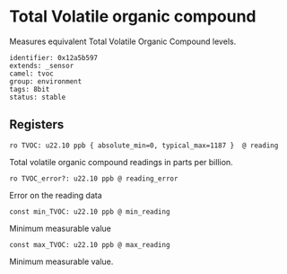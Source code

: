 # Total Volatile organic compound

Measures equivalent Total Volatile Organic Compound levels.

    identifier: 0x12a5b597
    extends: _sensor
    camel: tvoc
    group: environment
    tags: 8bit
    status: stable

## Registers

    ro TVOC: u22.10 ppb { absolute_min=0, typical_max=1187 }  @ reading

Total volatile organic compound readings in parts per billion.

    ro TVOC_error?: u22.10 ppb @ reading_error

Error on the reading data

    const min_TVOC: u22.10 ppb @ min_reading

Minimum measurable value

    const max_TVOC: u22.10 ppb @ max_reading

Minimum measurable value.
